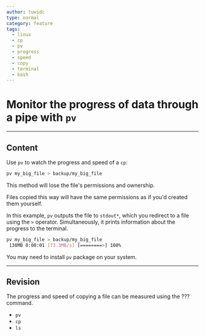 ```yaml
---
author: tuwidc
type: normal
category: feature
tags:
  - linux
  - cp
  - pv
  - progress
  - speed
  - copy
  - terminal
  - bash
---
```


# Monitor the progress of data through a pipe with `pv`


---

## Content

Use `pv` to watch the progress and speed of a `cp`:

```bash
pv my_big_file > backup/my_big_file
```

This method will lose the file's permissions and ownership. 

Files copied this way will have the same permissions as if you'd created them yourself.

In this example, `pv` outputs the file to `stdout*`, which you redirect to a file using the `>` operator. Simultaneously, it prints information about the progress to the terminal.

```bash
pv my_big_file > backup/my_big_file
 138MB 0:00:01 [73.3MB/s] [========>] 100% 
```

You may need to install `pv` package on your system.


---

## Revision

The progress and speed of copying a file can be measured using the ??? command.

* `pv`
* `cp`
* `ls`
